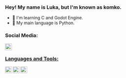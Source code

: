 ### Hey! My name is Luka, but I'm known as komko.

- 🔭 I'm learning C and Godot Engine.
- 🐍 My main language is Python.

### Social Media:
<a href="https://instagram.com/beedicc"><img align="left" alt="beedicc | Instagram" width="22px" src="https://cdn-icons-png.flaticon.com/512/174/174855.png" />
</br>

### Languages and Tools:
<img align="left" alt="Python" width="22px" src="https://cdn.worldvectorlogo.com/logos/python-5.svg" />
<img align="left" alt="VS Code" width="22px" src="https://code.visualstudio.com/assets/images/code-stable.png" />
<img align="left" alt="C" width="22px" src="https://upload.wikimedia.org/wikipedia/commons/1/18/C_Programming_Language.svg" />
